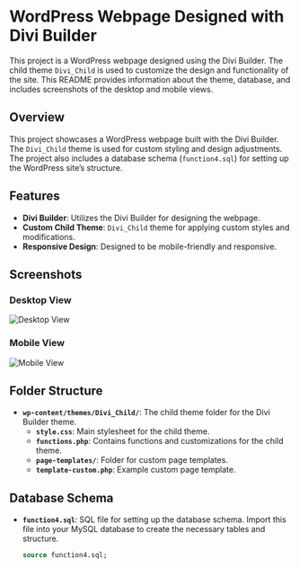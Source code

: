 # WordPress Webpage Designed with Divi Builder

This project is a WordPress webpage designed using the Divi Builder. The child theme `Divi_Child` is used to customize the design and functionality of the site. This README provides information about the theme, database, and includes screenshots of the desktop and mobile views.

## **Overview**

This project showcases a WordPress webpage built with the Divi Builder. The `Divi_Child` theme is used for custom styling and design adjustments. The project also includes a database schema (`function4.sql`) for setting up the WordPress site’s structure.

## **Features**

- **Divi Builder**: Utilizes the Divi Builder for designing the webpage.
- **Custom Child Theme**: `Divi_Child` theme for applying custom styles and modifications.
- **Responsive Design**: Designed to be mobile-friendly and responsive.

## **Screenshots**

### Desktop View

![Desktop View](Desktop%20View%20Function4.png)

### Mobile View

![Mobile View](Mobile%20View%20Function4.png)

## **Folder Structure**

- **`wp-content/themes/Divi_Child/`**: The child theme folder for the Divi Builder theme.
  - **`style.css`**: Main stylesheet for the child theme.
  - **`functions.php`**: Contains functions and customizations for the child theme.
  - **`page-templates/`**: Folder for custom page templates.
  - **`template-custom.php`**: Example custom page template.

## **Database Schema**

- **`function4.sql`**: SQL file for setting up the database schema. Import this file into your MySQL database to create the necessary tables and structure.

  ```sql
  source function4.sql;
